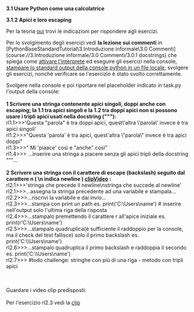 **3.1 Usare Python come una calcolatrice**

**3.1.2 Apici e loro escaping**

Per la teoria <a  href=https://pytutorial-it.readthedocs.io/it/python3.11/introduction.html#stringhe>qui</a>
trovi le indicazioni per rispondere agli esercizi.

Per lo svolgimento degli esercizi vedi **la lezione sui commenti**
in [PythonBaseStandardTutorial\3.Introduzione informale\3.0 Commenti](course://3.Introduzione informale/3.0 Commenti/3.0.1 docstrings)
che spiega
come [attivare l'interprete](https://drive.google.com/file/d/1Xuy6vo1cvDAQemLDIM3RS_6afwmgdxZm/view?usp=drive_link) ed
eseguire gli esercizi nella
console, [stampare lo standard output della console python in un file locale](https://drive.google.com/file/d/1EOvc01A_T4QV4BD3pk8Rk4HIw9KyPXj8/view?usp=drive_link),
svolgere gli esercizi,
nonchè verificare se l'esercizio è stato svolto correttamente.

Svolgere nella console e poi riportare nel placeholder indicato in task.py l'output della console:
<br><br>
**1 Scrivere una stringa contenente apici singoli, doppi anche con escaping; la 1.1 tra apici singoli e la 1.2 tra doppi
apici
non si possono usare i tripli apici usati nella docstring ("""):**
<br>rl1.1>>>'Questa "parola" è tra doppi apici, quest\\'altra \\'parola\\' invece è tra apici singoli'
<br>rl1.2>>>"Questa 'parola' è tra apici, quest'altra \\"parola\\" invece è tra apici doppi"
<br>rl1.3>>>" Mi 'piaace' così e \"anche\" così"
<br>rl1.4>>> ...inserire una stringa a piacere senza gli apici tripli della docstring """...
<br><br>
**2 Scrivere una stringa con il carattere di escape (backslash) seguito dal carattere n ( \n indica
newline ) [clipVideo](https://drive.google.com/file/d/1hjzeghvV5AIbia-Z3VMBRjLtdsBUUg6X/view?usp=sharing) :**
<br>rl2.1>>>'stringa che precede il newline\nstringa che succede al newline'
<br>rl2.1>>>...assegna la stringa precedente ad una variabile e stampala...
<br>rl2.2>>>...riscrivi la variabile e dai invio...
<br>rl2.3>>>...stampa con print un path es. print('C:\Users\name') # inserire nell'output
solo l'ultima riga della risposta
<br>rl2.4>>>...stampalo premettendo il carattere r all'apice iniziale es. print(r'C:\Users\name') 
<br>rl2.5>>>...stampalo quadruplica(è sufficiente il raddoppio per la console, ma il check del test fallisce) solo il primo backslash es. print('C:\\\\Users\name')
<br>rl2.6>>>...stampalo quadruplica il primo backslash e raddoppia il secondo es. print('C:\\\\Users\\name')
<br>rl2.7>>> #todo challenge: stringhe con più di una riga - metodo con tripli apici  
<br><br>

<div class="hint">

Guardare i video clip predisposti:<br><br>
Per l'esercizio rl2.3  vedi la [clip](https://drive.google.com/file/d/1z_AExpFDx-moeEp52Z9ybtrpaHYmiSrB/view?usp=sharing)

</div>
